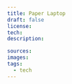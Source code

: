 ```yaml
---
title: Paper Laptop
draft: false
license: 
tech: 
description: 

sources: 
images: 
tags:
  - tech
---
```

